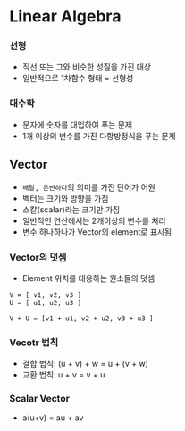 # Linear Algebra

### 선형
* 직선 또는 그와 비슷한 성질을 가진 대상
* 일반적으로 1차함수 형태 = 선형성

### 대수학
* 문자에 숫자를 대입하여 푸는 문제
* 1개 이상의 변수를 가진 다항방정식을 푸는 문제

## Vector
* `배달, 운반하다`의 의미를 가진 단어가 어원
* 벡터는 크기와 방향을 가짐
* 스칼(scalar)라는 크기만 가짐
* 일반적인 연산에서는 2개이상의 변수를 처리
* 변수 하나하나가 Vector의 element로 표시됨

### Vector의 덧셈
* Element 위치를 대응하는 원소들의 덧셈
```
V = [ v1, v2, v3 ]
U = [ u1, u2, u3 ]

V + U = [v1 + u1, v2 + u2, v3 + u3 ] 
```

### Vecotr 법칙
* 결합 법칙: (u + v) + w = u + (v + w)
* 교환 법칙: u + v = v + u

### Scalar Vector
* a(u+v) = au + av